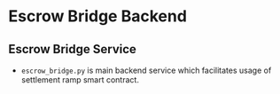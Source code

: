 # Escrow Bridge Backend

## Escrow Bridge Service

- `escrow_bridge.py` is main backend service which facilitates usage of settlement ramp smart contract.
